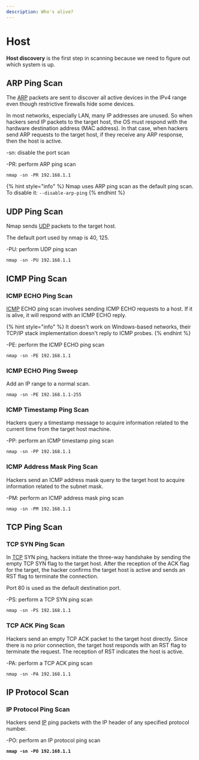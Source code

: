 ```yaml
---
description: Who's alive?
---
```


# Host

**Host discovery** is the first step in scanning because we need to figure out which system is up.

## ARP Ping Scan

The [ARP](https://en.wikipedia.org/wiki/Address\_Resolution\_Protocol) packets are sent to discover all active devices in the IPv4 range even though restrictive firewalls hide some devices.

In most networks, especially LAN, many IP addresses are unused. So when hackers send IP packets to the target host, the OS must respond with the hardware destination address (MAC address). In that case, when hackers send ARP requests to the target host, if they receive any ARP response, then the host is active.

\-sn: disable the port scan

\-PR: perform ARP ping scan

```shell
nmap -sn -PR 192.168.1.1
```

{% hint style="info" %}
Nmap uses ARP ping scan as the default ping scan. To disable it: `--disable-arp-ping`
{% endhint %}

## UDP Ping Scan

Nmap sends [UDP](https://en.wikipedia.org/wiki/User\_Datagram\_Protocol) packets to the target host.

The default port used by nmap is 40, 125.

\-PU: perform UDP ping scan

```shell
nmap -sn -PU 192.168.1.1
```

## ICMP Ping Scan

### ICMP ECHO Ping Scan

[ICMP](https://en.wikipedia.org/wiki/Internet\_Control\_Message\_Protocol) ECHO ping scan involves sending ICMP ECHO requests to a host. If it is alive, it will respond with an ICMP ECHO reply.

{% hint style="info" %}
It doesn't work on Windows-based networks, their TCP/IP stack implementation doesn't reply to ICMP probes.
{% endhint %}

\-PE: perform the ICMP ECHO ping scan

```shell
nmap -sn -PE 192.168.1.1
```

### ICMP ECHO Ping Sweep

Add an IP range to a normal scan.

```shell
nmap -sn -PE 192.168.1.1-255
```

### ICMP Timestamp Ping Scan

Hackers query a timestamp message to acquire information related to the current time from the target host machine.

\-PP: perform an ICMP timestamp ping scan

```shell
nmap -sn -PP 192.168.1.1
```

### ICMP Address Mask Ping Scan

Hackers send an ICMP address mask query to the target host to acquire information related to the subnet mask.

\-PM: perform an ICMP address mask ping scan

```shell
nmap -sn -PM 192.168.1.1
```

## TCP Ping Scan

### TCP SYN Ping Scan

In [TCP](https://en.wikipedia.org/wiki/Transmission\_Control\_Protocol) SYN ping, hackers initiate the three-way handshake by sending the empty TCP SYN flag to the target host. After the reception of the ACK flag for the target, the hacker confirms the target host is active and sends an RST flag to terminate the connection.

Port 80 is used as the default destination port.

\-PS: perform a TCP SYN ping scan

```shell
nmap -sn -PS 192.168.1.1
```

### TCP ACK Ping Scan

Hackers send an empty TCP ACK packet to the target host directly. Since there is no prior connection, the target host responds with an RST flag to terminate the request. The reception of RST indicates the host is active.

\-PA: perform a TCP ACK ping scan

```shell
nmap -sn -PA 192.168.1.1
```

## IP Protocol Scan

### IP Protocol Ping Scan

Hackers send [IP](https://en.wikipedia.org/wiki/Internet\_Protocol) ping packets with the IP header of any specified protocol number.

\-PO: perform an IP protocol ping scan

<pre class="language-shell"><code class="lang-shell"><strong>nmap -sn -PO 192.168.1.1
</strong></code></pre>
